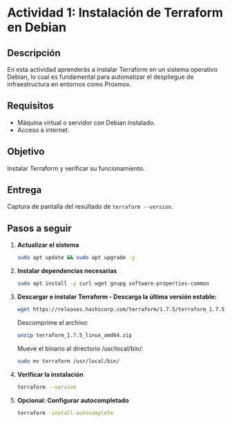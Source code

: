 # Actividad 1: Instalación de Terraform en Debian

## Descripción
En esta actividad aprenderás a instalar Terraform en un sistema operativo Debian, lo cual es fundamental para automatizar el despliegue de infraestructura en entornos como Proxmox.

## Requisitos
- Máquina virtual o servidor con Debian instalado.
- Acceso a internet.

## Objetivo
Instalar Terraform y verificar su funcionamiento.

## Entrega
Captura de pantalla del resultado de `terraform --version`.

## Pasos a seguir

1. **Actualizar el sistema**
   ```bash
   sudo apt update && sudo apt upgrade -y
   ```
   
2. **Instalar dependencias necesarias**
   ```bash
   sudo apt install -y curl wget gnupg software-properties-common
   ```

3. **Descargar e instalar Terraform - Descarga la última versión estable:**
   ```bash
   wget https://releases.hashicorp.com/terraform/1.7.5/terraform_1.7.5_linux_amd64.zip
   ```
   
   Descomprime el archivo:
   ```bash
   unzip terraform_1.7.5_linux_amd64.zip
   ```
   
   Mueve el binario al directorio /usr/local/bin/:
   ```bash
   sudo mv terraform /usr/local/bin/
   ```

5. **Verificar la instalación**
   ```bash
   terraform --version
   ```
   
7. **Opcional: Configurar autocompletado**
   ```bash
   terraform -install-autocomplete
   ```
